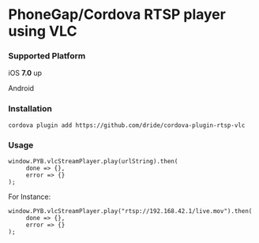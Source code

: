 # PhoneGap/Cordova RTSP player using VLC

### Supported Platform

iOS **7.0** up

Android

### Installation

```
cordova plugin add https://github.com/dride/cordova-plugin-rtsp-vlc
```

### Usage

```
window.PYB.vlcStreamPlayer.play(urlString).then(
	 done => {},
	 error => {}
);
```

For Instance:

```
window.PYB.vlcStreamPlayer.play("rtsp://192.168.42.1/live.mov").then(
	 done => {},
	 error => {}
);
```
